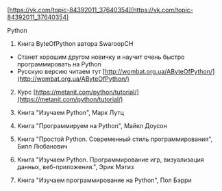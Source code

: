 [https://vk.com/topic-84392011_37640354](https://vk.com/topic-84392011_37640354)  
  
Python  
1) Книга ByteOfPython автора SwaroopCH  
- Станет хорошим другом новичку и научит очень быстро программировать на Python  
- Русскую версию читаем тут [http://wombat.org.ua/AByteOfPython/](http://wombat.org.ua/AByteOfPython/)  
  
2) Курс [https://metanit.com/python/tutorial/](https://metanit.com/python/tutorial/)  
  
3) Книга "Изучаем Python", Марк Лутц  
4) Книга "Программируем на Python", Майкл Доусон  
5) Книга "Простой Python. Современный стиль программирования", Билл Любанович  
6) Книга "Изучаем Python. Программирование игр, визуализация данных, веб-приложения.", Эрик Мэтиз  
7) Книга "Изучаем программирование на Python", Пол Бэрри
